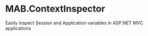 MAB.ContextInspector
====================

Easily inspect Session and Application variables in ASP.NET MVC applications

